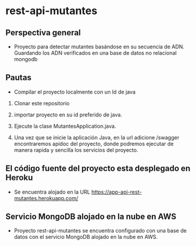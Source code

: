 # rest-api-mutantes


## Perspectiva general
* Proyecto para detectar mutantes basándose en su secuencia de ADN. Guardando los ADN verificados en una base de datos no relacional mongodb

## Pautas
* Compilar el proyecto localmente con un Id de java 

1. Clonar este repositorio

2. importar proyecto en su id preferido de java.
3. Ejecute la clase MutantesApplication.java.
4. Una vez que se inicie la aplicación Java, en la url adicione /swagger encontraremos apidoc del proyecto, donde podremos ejecutar de manera rapida y sencilla los servicios del proyecto.

## El código fuente del proyecto esta desplegado en Heroku

* Se encuentra alojado en la URL https://app-api-rest-mutantes.herokuapp.com/


## Servicio MongoDB alojado en la nube en AWS
* Proyecto rest-api-mutantes se encuentra configurado con una base de datos con el servicio MongoDB alojado en la nube en AWS.

